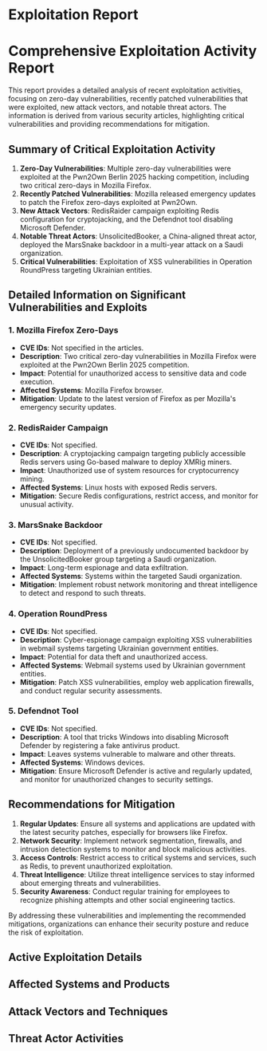 # Exploitation Report

# Comprehensive Exploitation Activity Report

This report provides a detailed analysis of recent exploitation activities, focusing on zero-day vulnerabilities, recently patched vulnerabilities that were exploited, new attack vectors, and notable threat actors. The information is derived from various security articles, highlighting critical vulnerabilities and providing recommendations for mitigation.

## Summary of Critical Exploitation Activity

1. **Zero-Day Vulnerabilities**: Multiple zero-day vulnerabilities were exploited at the Pwn2Own Berlin 2025 hacking competition, including two critical zero-days in Mozilla Firefox.
2. **Recently Patched Vulnerabilities**: Mozilla released emergency updates to patch the Firefox zero-days exploited at Pwn2Own.
3. **New Attack Vectors**: RedisRaider campaign exploiting Redis configuration for cryptojacking, and the Defendnot tool disabling Microsoft Defender.
4. **Notable Threat Actors**: UnsolicitedBooker, a China-aligned threat actor, deployed the MarsSnake backdoor in a multi-year attack on a Saudi organization.
5. **Critical Vulnerabilities**: Exploitation of XSS vulnerabilities in Operation RoundPress targeting Ukrainian entities.

## Detailed Information on Significant Vulnerabilities and Exploits

### 1. Mozilla Firefox Zero-Days
- **CVE IDs**: Not specified in the articles.
- **Description**: Two critical zero-day vulnerabilities in Mozilla Firefox were exploited at the Pwn2Own Berlin 2025 competition.
- **Impact**: Potential for unauthorized access to sensitive data and code execution.
- **Affected Systems**: Mozilla Firefox browser.
- **Mitigation**: Update to the latest version of Firefox as per Mozilla's emergency security updates.

### 2. RedisRaider Campaign
- **CVE IDs**: Not specified.
- **Description**: A cryptojacking campaign targeting publicly accessible Redis servers using Go-based malware to deploy XMRig miners.
- **Impact**: Unauthorized use of system resources for cryptocurrency mining.
- **Affected Systems**: Linux hosts with exposed Redis servers.
- **Mitigation**: Secure Redis configurations, restrict access, and monitor for unusual activity.

### 3. MarsSnake Backdoor
- **CVE IDs**: Not specified.
- **Description**: Deployment of a previously undocumented backdoor by the UnsolicitedBooker group targeting a Saudi organization.
- **Impact**: Long-term espionage and data exfiltration.
- **Affected Systems**: Systems within the targeted Saudi organization.
- **Mitigation**: Implement robust network monitoring and threat intelligence to detect and respond to such threats.

### 4. Operation RoundPress
- **CVE IDs**: Not specified.
- **Description**: Cyber-espionage campaign exploiting XSS vulnerabilities in webmail systems targeting Ukrainian government entities.
- **Impact**: Potential for data theft and unauthorized access.
- **Affected Systems**: Webmail systems used by Ukrainian government entities.
- **Mitigation**: Patch XSS vulnerabilities, employ web application firewalls, and conduct regular security assessments.

### 5. Defendnot Tool
- **CVE IDs**: Not specified.
- **Description**: A tool that tricks Windows into disabling Microsoft Defender by registering a fake antivirus product.
- **Impact**: Leaves systems vulnerable to malware and other threats.
- **Affected Systems**: Windows devices.
- **Mitigation**: Ensure Microsoft Defender is active and regularly updated, and monitor for unauthorized changes to security settings.

## Recommendations for Mitigation

1. **Regular Updates**: Ensure all systems and applications are updated with the latest security patches, especially for browsers like Firefox.
2. **Network Security**: Implement network segmentation, firewalls, and intrusion detection systems to monitor and block malicious activities.
3. **Access Controls**: Restrict access to critical systems and services, such as Redis, to prevent unauthorized exploitation.
4. **Threat Intelligence**: Utilize threat intelligence services to stay informed about emerging threats and vulnerabilities.
5. **Security Awareness**: Conduct regular training for employees to recognize phishing attempts and other social engineering tactics.

By addressing these vulnerabilities and implementing the recommended mitigations, organizations can enhance their security posture and reduce the risk of exploitation.

## Active Exploitation Details



## Affected Systems and Products



## Attack Vectors and Techniques



## Threat Actor Activities

 